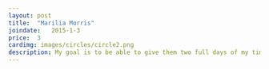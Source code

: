 ```yaml
---
layout: post
title:  "Marilia Morris"
joindate:   2015-1-3
price:	3
cardimg: images/circles/circle2.png
description: My goal is to be able to give them two full days of my time per week, and I need your help to pull this off.
---
```


